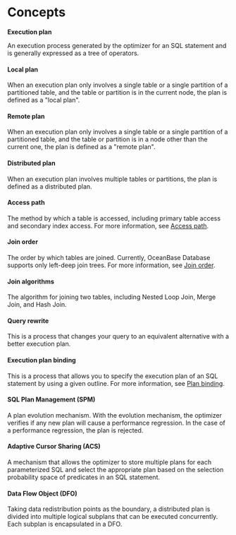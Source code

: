 Concepts 
=============================



**Execution plan** 

An execution process generated by the optimizer for an SQL statement and is generally expressed as a tree of operators. 

#### **Local plan** 

When an execution plan only involves a single table or a single partition of a partitioned table, and the table or partition is in the current node, the plan is defined as a "local plan". 

#### **Remote plan** 

When an execution plan only involves a single table or a single partition of a partitioned table, and the table or partition is in a node other than the current one, the plan is defined as a "remote plan". 

#### **Distributed plan** 

When an execution plan involves multiple tables or partitions, the plan is defined as a distributed plan. 

#### **Access path** 

The method by which a table is accessed, including primary table access and secondary index access. For more information, see [Access path](/en-US/12.sql-tuning-guide/4.sql-tuning/5.query-optimization/1.access-path/1.overview-of-access-path.md). 

#### **Join order** 

The order by which tables are joined. Currently, OceanBase Database supports only left-deep join trees. For more information, see [Join order](/en-US/12.sql-tuning-guide/4.sql-tuning/5.query-optimization/2.join-algorithm/3.join-order.md). 

#### **Join algorithms** 

The algorithm for joining two tables, including Nested Loop Join, Merge Join, and Hash Join. 

#### **Query rewrite** 

This is a process that changes your query to an equivalent alternative with a better execution plan. 

#### **Execution plan binding** 

This is a process that allows you to specify the execution plan of an SQL statement by using a given outline. For more information, see [Plan binding](/en-US/12.sql-tuning-guide/4.sql-tuning/6.manage-execution-plans/2.plan-binding.md). 

#### **SQL Plan Management (SPM)** 

A plan evolution mechanism. With the evolution mechanism, the optimizer verifies if any new plan will cause a performance regression. In the case of a performance regression, the plan is rejected. 

#### **Adaptive Cursor Sharing (ACS)** 

A mechanism that allows the optimizer to store multiple plans for each parameterized SQL and select the appropriate plan based on the selection probability space of predicates in an SQL statement. 

#### **Data Flow Object (DFO)** 

Taking data redistribution points as the boundary, a distributed plan is divided into multiple logical subplans that can be executed concurrently. Each subplan is encapsulated in a DFO.
